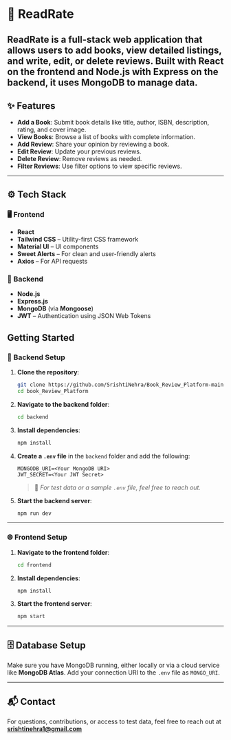 # 📖 ReadRate

**ReadRate** is a full-stack web application that allows users to add books, view detailed listings, and write, edit, or delete reviews. Built with **React** on the frontend and **Node.js** with **Express** on the backend, it uses **MongoDB** to manage data.
---

## ✨ Features

- **Add a Book**: Submit book details like title, author, ISBN, description, rating, and cover image.
- **View Books**: Browse a list of books with complete information.
- **Add Review**: Share your opinion by reviewing a book.
- **Edit Review**: Update your previous reviews.
- **Delete Review**: Remove reviews as needed.
- **Filter Reviews**: Use filter options to view specific reviews.

---

## ⚙️ Tech Stack

### 🖥️ Frontend
- **React**
- **Tailwind CSS** – Utility-first CSS framework
- **Material UI** – UI components
- **Sweet Alerts** – For clean and user-friendly alerts
- **Axios** – For API requests

### 🧠 Backend
- **Node.js**
- **Express.js**
- **MongoDB** (via **Mongoose**)
- **JWT** – Authentication using JSON Web Tokens

##  Getting Started

### 🔧 Backend Setup

1. **Clone the repository**:

   ```bash
   git clone https://github.com/SrishtiNehra/Book_Review_Platform-main.git
   cd book_Review_Platform
   ```

2. **Navigate to the backend folder**:

   ```bash
   cd backend
   ```

3. **Install dependencies**:

   ```bash
   npm install
   ```

4. **Create a `.env` file** in the `backend` folder and add the following:

   ```env
   MONGODB_URI=<Your MongoDB URI>
   JWT_SECRET=<Your JWT Secret>
   ```

   > 🧪 *For test data or a sample `.env` file, feel free to reach out.*

5. **Start the backend server**:

   ```bash
   npm run dev
   ```

---

### 🌐 Frontend Setup

1. **Navigate to the frontend folder**:

   ```bash
   cd frontend
   ```

2. **Install dependencies**:

   ```bash
   npm install
   ```

3. **Start the frontend server**:

   ```bash
   npm start
   ```

---

## 🗄️ Database Setup

Make sure you have MongoDB running, either locally or via a cloud service like **MongoDB Atlas**. Add your connection URI to the `.env` file as `MONGO_URI`.

---

## 📬 Contact

For questions, contributions, or access to test data, feel free to reach out at **srishtinehra1@gmail.com**
